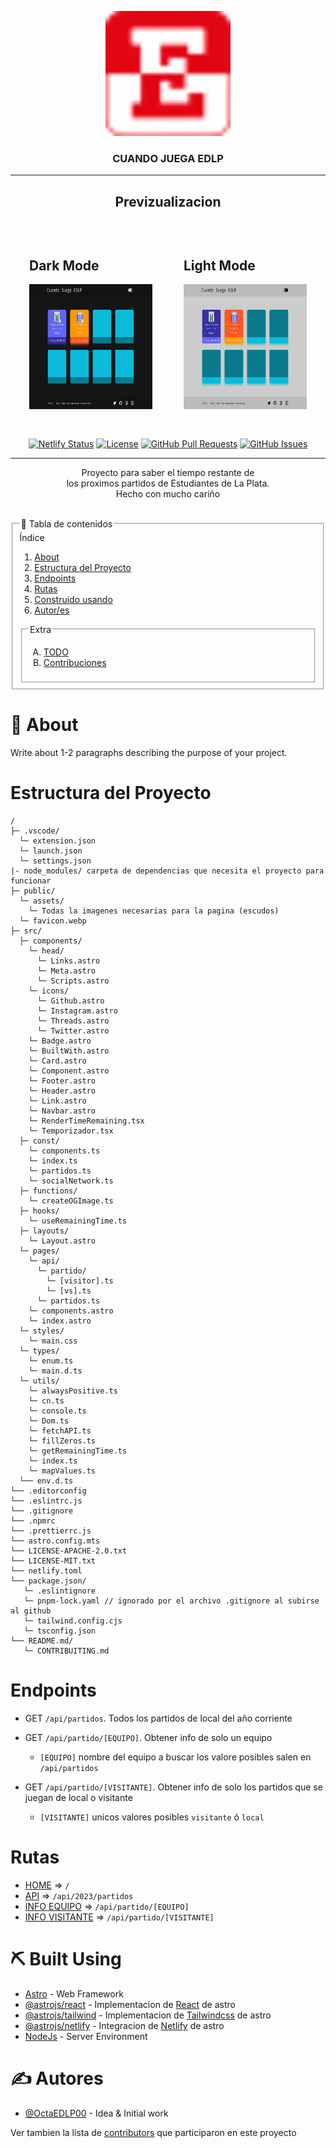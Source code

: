 <p align="center">
  <a href="https://cuando-juega-edlp.netlify.app" rel="noopener">
  <img width=200 height=200 src="./public/favicon.webp" alt="Project logo"></a>
</p>
<h3 align="center">CUANDO JUEGA EDLP</h3>

<style>
  .prev {
    display: flex;
    flex-direction: row;
    gap: 50px;
    padding: 30px;
  }
</style>
---
<h2 align=center>Previzualizacion</h2>

<div class='prev'>
  <div>
    <h2>Dark Mode</h2>
    <img width=400 height=200 src="./Desktop - DarkMode.jpg" alt="Previsualizacion del Dark Mode de la pagina" />
  </div>
  <div>
    <h2>Light Mode</h2>
    <img width=400 height=200 src="./Desktop - LightMode.jpg" alt="Previsualizacion del Light Mode de la pagina" />
  </div>
</div>


<div align="center">

[![Netlify Status](https://api.netlify.com/api/v1/badges/818d8c25-ecf0-4ab1-945e-0495ab7d083d/deploy-status)](https://app.netlify.com/sites/cuando-juega-edlp/deploys)
[![License](https://img.shields.io/badge/license-MIT-blue.svg)](/LICENSE)
[![GitHub Pull Requests](https://img.shields.io/github/issues-pr/OctaEDLP00/cuando-juega-edlp.svg)](https://github.com/kylelobo/The-Documentation-Compendium/pulls)
[![GitHub Issues](https://img.shields.io/github/issues/OctaEDLP00/cuando-juega-edlp.svg)](https://github.com/kylelobo/The-Documentation-Compendium/issues)

</div>

---

<p align="center">
  Proyecto para saber el tiempo restante de
  <br> los proximos partidos de Estudiantes de La Plata. <br>Hecho con mucho cariño
</p>

<br>

<fieldset>
  <legend>📝 Tabla de contenidos</legend>
  <span>Índice</span>
  <ol>
    <li>
      <a href='#about'>About</a>
    </li>
    <li>
      <a href='#project_structure'>Estructura del Proyecto</a>
    </li>
    <li>
      <a href='#endpoints'>Endpoints</a>
    </li>
    <li>
      <a href='#routes'>Rutas</a>
    </li>
    <li>
      <a href='#built_using'>Construido usando</a>
    </li>
    <li>
      <a href='#authors'>Autor/es</a>
    </li>
    <!--
    <li>
      <a href='#acknowledgement'>Agradecimientos</a>
    </li>
    -->
  </ol>
  <fieldset>
    <legend>Extra</legend>
    <ol type=A>
      <li>
        <a href='../TODO.md'>TODO</a>
      </li>
      <li>
        <a href='../CONTRIBUITING.md'>Contribuciones</a>
      </li>
    </ol>
  </fieldset>
</fieldset>

# 🧐 About <a id="about"></a>

Write about 1-2 paragraphs describing the purpose of your project.

# Estructura del Proyecto <a id="project_structure"></a>

```
/
├─ .vscode/
  └─ extension.json
  └─ launch.json
  └─ settings.json
|- node_modules/ carpeta de dependencias que necesita el proyecto para funcionar
├─ public/
  └─ assets/
    └─ Todas la imagenes necesarias para la pagina (escudos)
  └─ favicon.webp
├─ src/
  ├─ components/
    └─ head/
      └─ Links.astro
      └─ Meta.astro
      └─ Scripts.astro
    └─ icons/
      └─ Github.astro
      └─ Instagram.astro
      └─ Threads.astro
      └─ Twitter.astro
    └─ Badge.astro
    └─ BuiltWith.astro
    └─ Card.astro
    └─ Component.astro
    └─ Footer.astro
    └─ Header.astro
    └─ Link.astro
    └─ Navbar.astro
    └─ RenderTimeRemaining.tsx
    └─ Temporizador.tsx
  ├─ const/
    └─ components.ts
    └─ index.ts
    └─ partidos.ts
    └─ socialNetwork.ts
  ├─ functions/
    └─ createOGImage.ts
  ├─ hooks/
    └─ useRemainingTime.ts
  ├─ layouts/
    └─ Layout.astro
  └─ pages/
    └─ api/
      └─ partido/
        └─ [visitor].ts
        └─ [vs].ts
      └─ partidos.ts
    └─ components.astro
    └─ index.astro
  └─ styles/
    └─ main.css
  └─ types/
    └─ enum.ts
    └─ main.d.ts
  └─ utils/
    └─ alwaysPositive.ts
    └─ cn.ts
    └─ console.ts
    └─ Dom.ts
    └─ fetchAPI.ts
    └─ fillZeros.ts
    └─ getRemainingTime.ts
    └─ index.ts
    └─ mapValues.ts
  └── env.d.ts
└── .editorconfig
└── .eslintrc.js
└── .gitignore
└── .npmrc
└── .prettierrc.js
└── astro.config.mts
└── LICENSE-APACHE-2.0.txt
└── LICENSE-MIT.txt
└── netlify.toml
└── package.json/
   └─ .eslintignore
   └─ pnpm-lock.yaml // ignorado por el archivo .gitignore al subirse al github
   └─ tailwind.config.cjs
   └─ tsconfig.json
└── README.md/
   └─ CONTRIBUITING.md
```

# Endpoints <a id="endpoints"></a>

- GET `/api/partidos`. Todos los partidos de local del año corriente

- GET `/api/partido/[EQUIPO]`. Obtener info de solo un equipo
  * `[EQUIPO]` nombre del equipo a buscar los valore posibles salen en `/api/partidos`

- GET `/api/partido/[VISITANTE]`. Obtener info de solo los partidos que se juegan de local o visitante
  * `[VISITANTE]` unicos valores posibles `visitante` ó `local`

# Rutas <a id="routes"></a>

- [HOME](https://cuando-juega-edlp.netlify.app) => `/`
- [API]((https://cuando-juega-edlp.netlify.app/api/partidos)) => `/api/2023/partidos`
- [INFO EQUIPO](https://cuando-juega-edlp.netlify.app/api/partido/[EQUIPO]) => `/api/partido/[EQUIPO]`
- [INFO VISITANTE](https://cuando-juega-edlp.netlify.app/api/partido/[VISITANTE]) => `/api/partido/[VISITANTE]`

# ⛏️ Built Using <a id="built_using"></a>

- [Astro](https://astro.build/) - Web Framework
- [@astrojs/react](https://docs.astro.build/integrations/react/) - Implementacion de [React](https://react.dev) de astro
- [@astrojs/tailwind](https://docs.astro.build/integrations/tailwind/) - Implementacion de [Tailwindcss](https://tailwindcss.com) de astro
- [@astrojs/netlify](https://docs.astro.build/integrations/netlify/) - Integracion de [Netlify](https://netlify.com) de astro
- [NodeJs](https://nodejs.org/en/) - Server Environment

# ✍️ Autores <a id="authors"></a>

- [@OctaEDLP00](https://github.com/OctaEDLP00) - Idea & Initial work

Ver tambien la lista de [contributors](https://github.com/OctaEDLP00/cuando-juega-edlp/contributors) que participaron en este proyecto

<!--
# 🎉 Agradecimientos <a id="acknowledgement"></a>

- Hat tip to anyone whose code was used
- Inspiration
- References:
 - [Estudiantes de la Plata](https://estudiantesdelaplata.com/) -->
